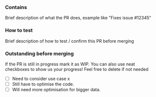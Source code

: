 <!-- Thanks for submitting a pull request for this project! :-)
Please fill in some details about the PR, below.
If the PR contains source code please make sure to run Checkstyle on it first.
If you add unit tests that would be great but its not mandatory!
-->

### Contains

Brief description of what the PR does, example like "Fixes issue #12345"

### How to test

Brief description of how to test / confirm this PR before merging

### Outstanding before merging

If the PR is still in progress mark it as WIP. You can also use neat checkboxes to show us your progress! 
Feel free to delete if not needed

- [ ] Need to consider use case x
- [ ] Still have to optimise the code.
- [ ] Will need more optimisation for bigger data.
